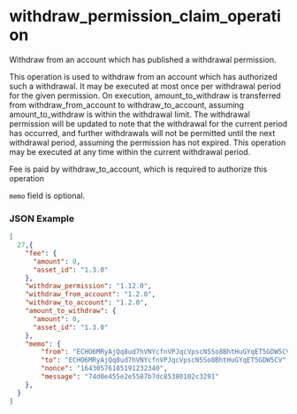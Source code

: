 # withdraw_permission_claim_operation

Withdraw from an account which has published a withdrawal permission.

This operation is used to withdraw from an account which has authorized such a withdrawal. It may be executed at most once per withdrawal period for the given permission. On execution, amount_to_withdraw is transferred from withdraw_from_account to withdraw_to_account, assuming amount_to_withdraw is within the withdrawal limit. The withdrawal permission will be updated to note that the withdrawal for the current period has occurred, and further withdrawals will not be permitted until the next withdrawal period, assuming the permission has not expired. This operation may be executed at any time within the current withdrawal period.

Fee is paid by withdraw_to_account, which is required to authorize this operation

`memo` field is optional.

### JSON Example

```json
[
  27,{
    "fee": {
      "amount": 0,
      "asset_id": "1.3.0"
    },
    "withdraw_permission": "1.12.0",
    "withdraw_from_account": "1.2.0",
    "withdraw_to_account": "1.2.0",
    "amount_to_withdraw": {
      "amount": 0,
      "asset_id": "1.3.0"
    },
    "memo": {
        "from": "ECHO6MRyAjQq8ud7hVNYcfnVPJqcVpscN5So8BhtHuGYqET5GDW5CV",
        "to": "ECHO6MRyAjQq8ud7hVNYcfnVPJqcVpscN5So8BhtHuGYqET5GDW5CV",
        "nonce": "16430576185191232340",
        "message": "74d0e455e2e5587b7dc85380102c3291"
    },
  }
]
```
